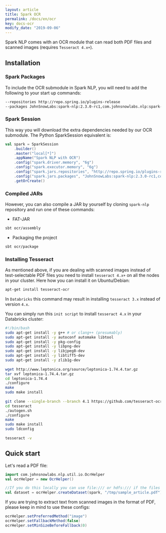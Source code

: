 ```yaml
---
layout: article
title: Spark OCR
permalink: /docs/en/ocr
key: docs-ocr
modify_date: "2019-09-06"
---
```

Spark NLP comes with an OCR module that can read both PDF files and scanned images (requires `Tesseract 4.x+`).

## Installation

### Spark Packages

To include the OCR submodule in Spark NLP, you will need to add the following to your start up commands:

```bash
--repositories http://repo.spring.io/plugins-release
--packages JohnSnowLabs:spark-nlp:2.3.0-rc1,com.johnsnowlabs.nlp:spark-nlp-ocr_2.11:2.3.0-rc1,javax.media.jai:com.springsource.javax.media.jai.core:1.1.3

```

### Spark Session

This way you will download the extra dependencies needed by our OCR submodule. The Python SparkSession equivalent is:

```scala
val spark = SparkSession
    .builder()
    .master("local[*]")
    .appName("Spark NLP with OCR")
    .config("spark.driver.memory", "6g")
    .config("spark.executor.memory", "6g")
    .config("spark.jars.repositories", "http://repo.spring.io/plugins-release")
    .config("spark.jars.packages", "JohnSnowLabs:spark-nlp:2.3.0-rc1,com.johnsnowlabs.nlp:spark-nlp-ocr_2.11:2.3.0-rc1,javax.media.jai:com.springsource.javax.media.jai.core:1.1.3")
    .getOrCreate()
```

### Compiled JARs

However, you can also compile a JAR by yourself by cloning `spark-nlp` repository and run one of these commands:

* FAT-JAR

```bash
sbt ocr/assembly
```

* Packaging the project

```bash
sbt ocr/package
```

### Installing Tesseract

As mentioned above, if you are dealing with scanned images instead of test-selectable PDF files you need to install `tesseract 4.x+` on all the nodes in your cluster. Here how you can install it on Ubuntu/Debian:

```bash
apt-get install tesseract-ocr
```

In `Databricks` this command may result in installing `tesseract 3.x` instead of version `4.x`.

You can simply run this `init script` to install `tesseract 4.x` in your Databricks cluster:

```bash
#!/bin/bash
sudo apt-get install -y g++ # or clang++ (presumably)
sudo apt-get install -y autoconf automake libtool
sudo apt-get install -y pkg-config
sudo apt-get install -y libpng-dev
sudo apt-get install -y libjpeg8-dev
sudo apt-get install -y libtiff5-dev
sudo apt-get install -y zlib1g-dev
​
wget http://www.leptonica.org/source/leptonica-1.74.4.tar.gz
tar xvf leptonica-1.74.4.tar.gz
cd leptonica-1.74.4
./configure
make
sudo make install
​
git clone --single-branch --branch 4.1 https://github.com/tesseract-ocr/tesseract.git
cd tesseract
./autogen.sh
./configure
make
sudo make install
sudo ldconfig
​
tesseract -v
```

## Quick start

Let's read a PDF file:

```scala
import com.johnsnowlabs.nlp.util.io.OcrHelper
val ocrHelper = new OcrHelper()

//If you do this locally you can use file:/// or hdfs:/// if the files are hosted in Hadoop
val dataset = ocrHelper.createDataset(spark, "/tmp/sample_article.pdf")

```

If you are trying to extract text from scanned images in the format of PDF, please keep in mind to use these configs:

```scala
ocrHelper.setPreferredMethod("image")
ocrHelper.setFallbackMethod(false)
ocrHelper.setMinSizeBeforeFallback(0)
```
